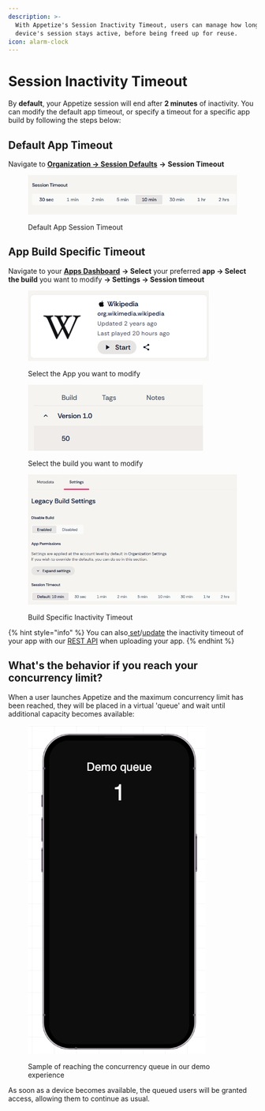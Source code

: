 ```yaml
---
description: >-
  With Appetize's Session Inactivity Timeout, users can manage how long their
  device's session stays active, before being freed up for reuse.
icon: alarm-clock
---
```


# Session Inactivity Timeout

By **default**, your Appetize session will end after **2 minutes** of inactivity. You can modify the default app timeout, or specify a timeout for a specific app build by following the steps below:

## Default App Timeout

Navigate to [**Organization -> Session Defaults**](https://appetize.io/organization/session-defaults) **->** **Session Timeout**

<figure><img src="../.gitbook/assets/Screenshot 2025-03-21 113431.png" alt=""><figcaption><p>Default App Session Timeout</p></figcaption></figure>

## App Build Specific Timeout

Navigate to your [**Apps Dashboard**](https://appetize.io/apps) **-> Select** your preferred **app -> Select the build** you want to modify **-> Settings -> Session timeout**

<figure><img src="../.gitbook/assets/Screenshot 2025-03-21 113458.png" alt=""><figcaption><p>Select the App you want to modify</p></figcaption></figure>

<figure><img src="../.gitbook/assets/Screenshot 2025-03-21 113201.png" alt=""><figcaption><p>Select the build you want to modify</p></figcaption></figure>

<figure><img src="../.gitbook/assets/Screenshot 2025-03-21 113546.png" alt=""><figcaption><p>Build Specific Inactivity Timeout</p></figcaption></figure>

{% hint style="info" %}
You can also[ set](../rest-api/create-new-app.md)/[update](../rest-api/update-existing-app.md) the inactivity timeout of your app with our [REST API](../rest-api/) when uploading your app.
{% endhint %}

## What's the behavior if you reach your concurrency limit?

When a user launches Appetize and the maximum concurrency limit has been reached, they will be placed in a virtual 'queue' and wait until additional capacity becomes available:

<figure><img src="../.gitbook/assets/image (7).png" alt="" width="360"><figcaption><p>Sample of reaching the concurrency queue in our demo experience</p></figcaption></figure>

As soon as a device becomes available, the queued users will be granted access, allowing them to continue as usual.
